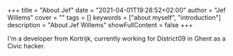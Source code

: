+++
title = "About Jef"
date = "2021-04-01T19:28:52+02:00"
author = "Jef Willems"
cover = ""
tags = []
keywords = ["about myself", "introduction"]
description = "About Jef Willems"
showFullContent = false
+++

I'm a developer from Kortrijk, currently working for District09 in Ghent as a Civic hacker.
